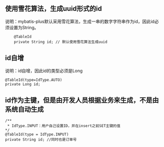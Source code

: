 

## 使用雪花算法，生成uuid形式的id

说明：mybatis-plus默认采用雪花算法，生成一串的数字字符串作为id，因此id必须设置为String。

```jshelllanguage
    @TableId
    private String id; // 默认使用雪花算法生成uuid
```

## id自增
说明：id自增，因此id的类型必须是Long
```jshelllanguage
@TableId(type=IdType.AUTO)
private Long id;
```

## id作为主键，但是由开发人员根据业务来生成，不是由系统自动生成

```jshelllanguage
/**
 * IdType.INPUT：用户自己设置ID，并在insert之前SET主键的值
*/
@TableId(type = IdType.INPUT)
private String id; //同时也是订单号
```

